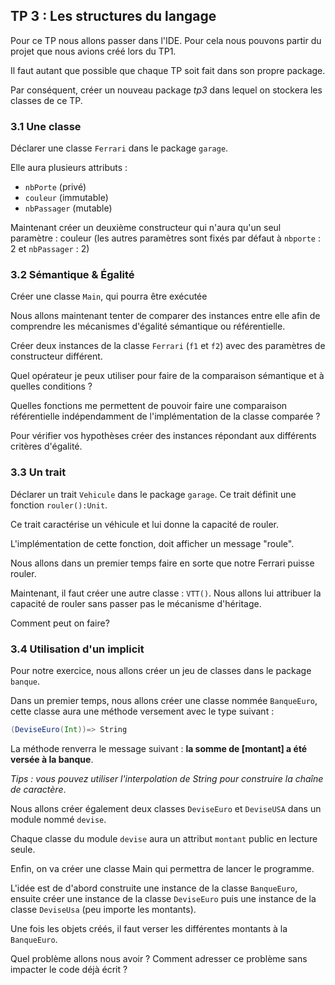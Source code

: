 <div class="pb"></div>

## TP 3 : Les structures du langage

Pour ce TP nous allons passer dans l'IDE. Pour cela nous pouvons partir du projet que nous avions créé lors du TP1.

Il faut autant que possible que chaque TP soit fait dans son propre package.

Par conséquent, créer un nouveau package *tp3* dans lequel on stockera les classes de ce TP.


### 3.1 Une classe

Déclarer une classe `Ferrari` dans le package `garage`.

Elle aura plusieurs attributs :

- `nbPorte` (privé)
- `couleur` (immutable)
- `nbPassager` (mutable)

Maintenant créer un deuxième constructeur qui n'aura qu'un seul paramètre : couleur (les autres paramètres sont fixés par défaut à `nbporte` : 2 et `nbPassager` : 2)


### 3.2 Sémantique & Égalité

Créer une classe `Main`, qui pourra être exécutée

Nous allons maintenant tenter de comparer des instances entre elle afin de comprendre les mécanismes d'égalité sémantique ou référentielle.

Créer deux instances de la classe `Ferrari` (`f1` et `f2`) avec des paramètres de constructeur différent.

Quel opérateur je peux utiliser pour faire de la comparaison sémantique et à quelles conditions ?

Quelles fonctions me permettent de pouvoir faire une comparaison référentielle indépendamment de l'implémentation de la classe comparée ?

Pour vérifier vos hypothèses créer des instances répondant aux différents critères d'égalité.


### 3.3 Un trait

Déclarer un trait `Vehicule` dans le package `garage`. Ce trait définit une fonction `rouler():Unit`.

Ce trait caractérise un véhicule et lui donne la capacité de rouler.

L'implémentation de cette fonction, doit afficher un message "roule".

Nous allons dans un premier temps faire en sorte que notre Ferrari puisse rouler.

Maintenant, il faut créer une autre classe : `VTT()`. Nous allons lui attribuer la capacité de rouler sans passer pas le mécanisme d'héritage.

Comment peut on faire?


### 3.4 Utilisation d'un implicit

Pour notre exercice, nous allons créer un jeu de classes dans le package `banque`.

Dans un premier temps, nous allons créer une classe nommée `BanqueEuro`, cette classe aura une méthode versement avec le type suivant :

```scala
(DeviseEuro(Int))=> String
```

La méthode renverra le message suivant :  **la somme de [montant] a été versée à la banque**.

*Tips : vous pouvez utiliser l'interpolation de String pour construire la chaîne de caractère*.

Nous allons créer également deux classes `DeviseEuro` et `DeviseUSA` dans un module nommé `devise`.

Chaque classe du module `devise` aura un attribut `montant` public en lecture seule.

Enfin, on va créer une classe Main qui permettra de lancer le programme.

L'idée est de d'abord construite une instance de la classe `BanqueEuro`, ensuite créer une instance de la classe `DeviseEuro` puis une instance de la classe `DeviseUsa` (peu importe les montants).

Une fois les objets créés, il faut verser les différentes montants à la `BanqueEuro`.

Quel problème allons nous avoir ? Comment adresser ce problème sans impacter le code déjà écrit ?
